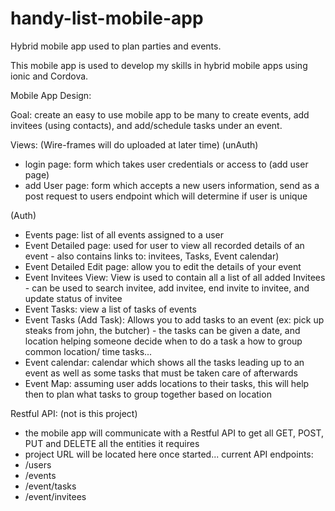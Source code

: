 # handy-list-mobile-app

Hybrid mobile app used to plan parties and events.

This mobile app is used to develop my skills in hybrid mobile apps using ionic and Cordova.


Mobile App Design:

Goal: create an easy to use mobile app to be many to create events, add invitees (using contacts), and add/schedule tasks under an event.

Views: (Wire-frames will do uploaded at later time)
(unAuth)
 - login page: form which takes user credentials or access to (add user page)
 - add User page: form which accepts a new users information, send as a post request to users endpoint which will determine if user is unique

(Auth)
 - Events page: list of all events assigned to a user
 - Event Detailed page: used for user to view all recorded details of an event - also contains links to: invitees, Tasks, Event calendar)
 - Event Detailed Edit page: allow you to edit the details of your event
 - Event Invitees View: View is used to contain all a list of all added Invitees - can be used to search invitee, add invitee, end invite to invitee, and update status of invitee
 - Event Tasks: view a list of tasks of events
 - Event Tasks (Add Task): Allows you to add tasks to an event (ex: pick up steaks from john, the butcher)  - the tasks can be given a date, and location helping someone decide when to do a task a how to group common location/ time tasks...
 - Event calendar: calendar which shows all the tasks leading up to an event as well as some tasks that must be taken care of afterwards
 - Event Map: assuming user adds locations to their tasks, this will help then to plan what tasks to group together based on location

Restful API: (not is this project)
- the mobile app will communicate with a Restful API to get all GET, POST, PUT and DELETE all the entities it requires
- project URL will be located here once started...
current API endpoints:
- /users
- /events
- /event/tasks
- /event/invitees
